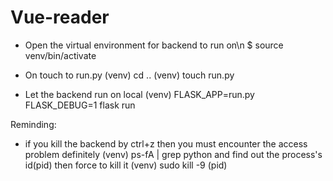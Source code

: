 # Vue-reader
- Open the virtual environment for backend to run on\n
$ source venv/bin/activate

- On touch to run.py 
(venv) cd ..
(venv) touch run.py

- Let the backend run on local
(venv) FLASK_APP=run.py FLASK_DEBUG=1 flask run

Reminding:
- if you kill the backend by ctrl+z then you must encounter the access problem definitely
(venv) ps-fA | grep python
and find out the process's id(pid) then force to kill it
(venv) sudo kill -9 (pid)
